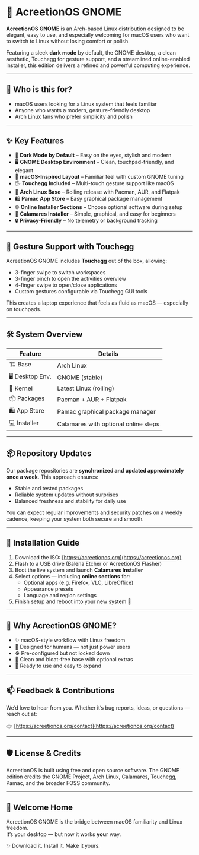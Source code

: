 # 🍎 AcreetionOS GNOME

**AcreetionOS GNOME** is an Arch-based Linux distribution designed to be elegant, easy to use, and especially welcoming for macOS users who want to switch to Linux without losing comfort or polish.

Featuring a sleek **dark mode** by default, the GNOME desktop, a clean aesthetic, Touchegg for gesture support, and a streamlined online-enabled installer, this edition delivers a refined and powerful computing experience.

---

## 🎯 Who is this for?

- macOS users looking for a Linux system that feels familiar  
- Anyone who wants a modern, gesture-friendly desktop  
- Arch Linux fans who prefer simplicity and polish

---

## ✨ Key Features

- 🌙 **Dark Mode by Default** – Easy on the eyes, stylish and modern  
- 🖥️ **GNOME Desktop Environment** – Clean, touchpad-friendly, and elegant  
- 🍎 **macOS-Inspired Layout** – Familiar feel with custom GNOME tuning  
- 🖐️ **Touchegg Included** – Multi-touch gesture support like macOS  
- 💨 **Arch Linux Base** – Rolling release with Pacman, AUR, and Flatpak  
- 🛍️ **Pamac App Store** – Easy graphical package management  
- 🌐 **Online Installer Sections** – Choose optional software during setup  
- 🔧 **Calamares Installer** – Simple, graphical, and easy for beginners  
- 🔒 **Privacy-Friendly** – No telemetry or background tracking

---

## 🧭 Gesture Support with Touchegg

AcreetionOS GNOME includes **Touchegg** out of the box, allowing:

- 3-finger swipe to switch workspaces  
- 3-finger pinch to open the activities overview  
- 4-finger swipe to open/close applications  
- Custom gestures configurable via Touchegg GUI tools  

This creates a laptop experience that feels as fluid as macOS — especially on touchpads.

---

## 🛠️ System Overview

| Feature             | Details                              |
|---------------------|---------------------------------------|
| 🏗️ Base             | Arch Linux                            |
| 🖥️ Desktop Env.     | GNOME (stable)                        |
| 🐧 Kernel           | Latest Linux (rolling)                |
| 📦 Packages         | Pacman + AUR + Flatpak                |
| 🛍️ App Store       | Pamac graphical package manager       |
| 💻 Installer        | Calamares with optional online steps  |

---

## 📦 Repository Updates

Our package repositories are **synchronized and updated approximately once a week**. This approach ensures:

- Stable and tested packages  
- Reliable system updates without surprises  
- Balanced freshness and stability for daily use  

You can expect regular improvements and security patches on a weekly cadence, keeping your system both secure and smooth.

---

## 🚀 Installation Guide

1. Download the ISO: [https://acreetionos.org](https://acreetionos.org)  
2. Flash to a USB drive (Balena Etcher or AcreetionOS Flasher)  
3. Boot the live system and launch **Calamares Installer**  
4. Select options — including **online sections** for:  
   - Optional apps (e.g. Firefox, VLC, LibreOffice)  
   - Appearance presets  
   - Language and region settings  
5. Finish setup and reboot into your new system 🎉  

---

## 🌿 Why AcreetionOS GNOME?

- ✨ macOS-style workflow with Linux freedom  
- 🤝 Designed for humans — not just power users  
- ⚙️ Pre-configured but not locked down  
- 🧽 Clean and bloat-free base with optional extras  
- 🚀 Ready to use and easy to expand  

---

## 📫 Feedback & Contributions

We’d love to hear from you. Whether it’s bug reports, ideas, or questions — reach out at:

👉 [https://acreetionos.org/contact](https://acreetionos.org/contact)

---

## 🛡️ License & Credits

AcreetionOS is built using free and open source software. The GNOME edition credits the GNOME Project, Arch Linux, Calamares, Touchegg, Pamac, and the broader FOSS community.

---

## 🍏 Welcome Home

AcreetionOS GNOME is the bridge between macOS familiarity and Linux freedom.  
It’s your desktop — but now it works **your** way.

✨ Download it. Install it. Make it yours.
